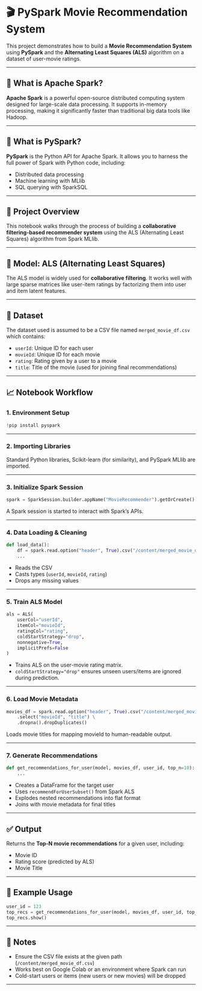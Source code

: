 # 🎬 PySpark Movie Recommendation System

This project demonstrates how to build a **Movie Recommendation System** using **PySpark** and the **Alternating Least Squares (ALS)** algorithm on a dataset of user-movie ratings.

---

## 🔧 What is Apache Spark?

**Apache Spark** is a powerful open-source distributed computing system designed for large-scale data processing. It supports in-memory processing, making it significantly faster than traditional big data tools like Hadoop.

---

## 🐍 What is PySpark?

**PySpark** is the Python API for Apache Spark. It allows you to harness the full power of Spark with Python code, including:
- Distributed data processing
- Machine learning with MLlib
- SQL querying with SparkSQL

---

## 📘 Project Overview

This notebook walks through the process of building a **collaborative filtering-based recommender system** using the ALS (Alternating Least Squares) algorithm from Spark MLlib.

---

## 🧠 Model: ALS (Alternating Least Squares)

The ALS model is widely used for **collaborative filtering**. It works well with large sparse matrices like user-item ratings by factorizing them into user and item latent features.

---

## 📂 Dataset

The dataset used is assumed to be a CSV file named `merged_movie_df.csv` which contains:
- `userId`: Unique ID for each user
- `movieId`: Unique ID for each movie
- `rating`: Rating given by a user to a movie
- `title`: Title of the movie (used for joining final recommendations)

---

## 📈 Notebook Workflow

### 1. **Environment Setup**
```python
!pip install pyspark
```
---

### 2. **Importing Libraries**
Standard Python libraries, Scikit-learn (for similarity), and PySpark MLlib are imported.

---

### 3. **Initialize Spark Session**
```python
spark = SparkSession.builder.appName("MovieRecommender").getOrCreate()
```
A Spark session is started to interact with Spark’s APIs.

---

### 4. **Data Loading & Cleaning**
```python
def load_data():
    df = spark.read.option("header", True).csv("/content/merged_movie_df.csv")
    ...
```
- Reads the CSV
- Casts types (`userId`, `movieId`, `rating`)
- Drops any missing values

---

### 5. **Train ALS Model**
```python
als = ALS(
    userCol="userId",
    itemCol="movieId",
    ratingCol="rating",
    coldStartStrategy="drop",
    nonnegative=True,
    implicitPrefs=False
)
```
- Trains ALS on the user-movie rating matrix.
- `coldStartStrategy="drop"` ensures unseen users/items are ignored during prediction.

---

### 6. **Load Movie Metadata**
```python
movies_df = spark.read.option("header", True).csv("/content/merged_movie_df.csv") \
    .select("movieId", "title") \
    .dropna().dropDuplicates()
```
Loads movie titles for mapping movieId to human-readable output.

---

### 7. **Generate Recommendations**
```python
def get_recommendations_for_user(model, movies_df, user_id, top_n=10):
    ...
```
- Creates a DataFrame for the target user
- Uses `recommendForUserSubset()` from Spark ALS
- Explodes nested recommendations into flat format
- Joins with movie metadata for final titles

---

## ✅ Output

Returns the **Top-N movie recommendations** for a given user, including:
- Movie ID
- Rating score (predicted by ALS)
- Movie Title

---

## 🧪 Example Usage

```python
user_id = 123
top_recs = get_recommendations_for_user(model, movies_df, user_id, top_n=10)
top_recs.show()
```

---

## 📌 Notes

- Ensure the CSV file exists at the given path (`/content/merged_movie_df.csv`)
- Works best on Google Colab or an environment where Spark can run
- Cold-start users or items (new users or new movies) will be dropped

---

